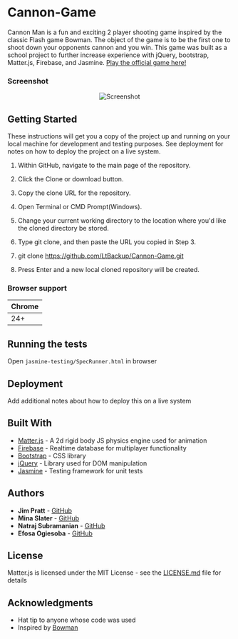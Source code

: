 # Cannon-Game

Cannon Man is a fun and exciting 2 player shooting game inspired by the classic Flash game Bowman. The object of the game is to be the first one to shoot down your opponents cannon and you win. This game was built as a school project to further increase experience with jQuery, bootstrap, Matter.js, Firebase, and Jasmine. [Play the official game here!](https://ltbackup.github.io/Cannon-Game/)

### Screenshot

<p align="center">
  <img src="assets/imagesCannonMan_ScreenShot.png" alt="Screenshot"/>
</p>

## Getting Started

These instructions will get you a copy of the project up and running on your local machine for development and testing purposes. See deployment for notes on how to deploy the project on a live system.

1. Within GitHub, navigate to the main page of the repository.

2. Click the Clone or download button.

3. Copy the clone URL for the repository.

4. Open Terminal or CMD Prompt(Windows).

5. Change your current working directory to the location where you'd like the cloned directory be stored.

6. Type git clone, and then paste the URL you copied in Step 3.

7. git clone https://github.com/LtBackup/Cannon-Game.git

8. Press Enter and a new local cloned repository will be created. 

### Browser support

| Chrome | 
| --- | 
| 24+ | 

## Running the tests

Open `jasmine-testing/SpecRunner.html` in browser

## Deployment

Add additional notes about how to deploy this on a live system

## Built With

* [Matter.js](http://brm.io/matter-js/) - A 2d rigid body JS physics engine used for animation
* [Firebase](https://rometools.github.io/rome/) - Realtime database for multiplayer functionality
* [Bootstrap](http://www.dropwizard.io/1.0.2/docs/) - CSS library
* [jQuery](https://maven.apache.org/) - Library used for DOM manipulation
* [Jasmine](https://rometools.github.io/rome/) - Testing framework for unit tests

## Authors

* **Jim Pratt** - [GitHub](https://github.com/ltBackup)
* **Mina Slater** - [GitHub](https://github.com/minaslater)
* **Natraj Subramanian** - [GitHub](https://github.com/natraj-s)
* **Efosa Ogiesoba** - [GitHub](https://github.com/eogiesoba)


## License

Matter.js is licensed under the MIT License - see the [LICENSE.md](LICENSE.md) file for details

## Acknowledgments

* Hat tip to anyone whose code was used
* Inspired by [Bowman](http://www.crazygames.com/game/bowman-2)
